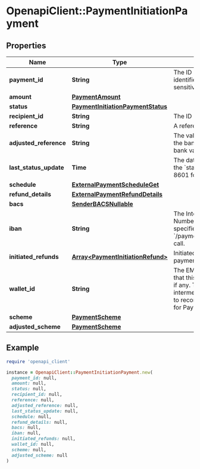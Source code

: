 # OpenapiClient::PaymentInitiationPayment

## Properties

| Name | Type | Description | Notes |
| ---- | ---- | ----------- | ----- |
| **payment_id** | **String** | The ID of the payment. Like all Plaid identifiers, the &#x60;payment_id&#x60; is case sensitive. |  |
| **amount** | [**PaymentAmount**](PaymentAmount.md) |  |  |
| **status** | [**PaymentInitiationPaymentStatus**](PaymentInitiationPaymentStatus.md) |  |  |
| **recipient_id** | **String** | The ID of the recipient |  |
| **reference** | **String** | A reference for the payment. |  |
| **adjusted_reference** | **String** | The value of the reference sent to the bank after adjustment to pass bank validation rules. | [optional] |
| **last_status_update** | **Time** | The date and time of the last time the &#x60;status&#x60; was updated, in IS0 8601 format |  |
| **schedule** | [**ExternalPaymentScheduleGet**](ExternalPaymentScheduleGet.md) |  | [optional] |
| **refund_details** | [**ExternalPaymentRefundDetails**](ExternalPaymentRefundDetails.md) |  | [optional] |
| **bacs** | [**SenderBACSNullable**](SenderBACSNullable.md) |  |  |
| **iban** | **String** | The International Bank Account Number (IBAN) for the sender, if specified in the &#x60;/payment_initiation/payment/create&#x60; call. |  |
| **initiated_refunds** | [**Array&lt;PaymentInitiationRefund&gt;**](PaymentInitiationRefund.md) | Initiated refunds associated with the payment. | [optional] |
| **wallet_id** | **String** | The EMI (E-Money Institution) wallet that this payment is associated with, if any. This wallet is used as an intermediary account to enable Plaid to reconcile the settlement of funds for Payment Initiation requests. | [optional] |
| **scheme** | [**PaymentScheme**](PaymentScheme.md) |  | [optional] |
| **adjusted_scheme** | [**PaymentScheme**](PaymentScheme.md) |  | [optional] |

## Example

```ruby
require 'openapi_client'

instance = OpenapiClient::PaymentInitiationPayment.new(
  payment_id: null,
  amount: null,
  status: null,
  recipient_id: null,
  reference: null,
  adjusted_reference: null,
  last_status_update: null,
  schedule: null,
  refund_details: null,
  bacs: null,
  iban: null,
  initiated_refunds: null,
  wallet_id: null,
  scheme: null,
  adjusted_scheme: null
)
```

